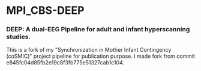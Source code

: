 # MPI_CBS-DEEP

### DEEP: A dual-EEG Pipeline for adult and infant hyperscanning studies.

This is a fork of my "Synchronization in Mother Infant Contingency (coSMIC)" project pipeline for publication purpose. I made fork from commit e845fc04d85fb2e19c8f3fb775e51327cab1c104.   
